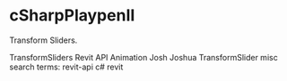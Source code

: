# cSharpPlaypenII
Transform Sliders.

TransformSliders Revit API Animation Josh Joshua
TransformSlider
misc search terms: revit-api c# revit
